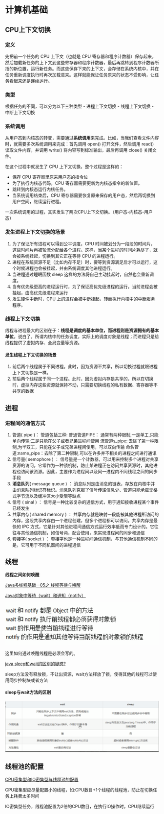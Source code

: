 # 计算机基础

## CPU上下文切换

### 定义

先把前一个任务的 CPU 上下文（也就是 CPU 寄存器和程序计数器）保存起来，然后加载新任务的上下文到这些寄存器和程序计数器，最后再跳转到程序计数器所指的新位置，运行新任务。而这些保存下来的上下文，会存储在系统内核中，并在任务重新调度执行时再次加载进来。这样就能保证任务原来的状态不受影响，让任务看起来还是连续运行。

### 类型

 根据任务的不同，可以分为以下三种类型 - 进程上下文切换 - 线程上下文切换 - 中断上下文切换 

### 系统调用

 从用户态到内核态的转变，需要通过**系统调用**来完成。比如，当我们查看文件内容时，就需要多次系统调用来完成：首先调用 open() 打开文件，然后调用 read() 读取文件内容，并调用 write() 将内容写到标准输出，最后再调用 close() 关闭文件。 

在这个过程中就发生了 CPU 上下文切换，整个过程是这样的：

- 保存 CPU 寄存器里原来用户态的指令位
- 为了执行内核态代码，CPU 寄存器需要更新为内核态指令的新位置。
- 跳转到内核态运行内核任务。
- 当系统调用结束后，CPU 寄存器需要恢复原来保存的用户态，然后再切换到用户空间，继续运行进程。 

 一次系统调用的过程，其实发生了两次CPU上下文切换。（用户态-内核态-用户态） 

### 发生进程上下文切换的场景

1. 为了保证所有进程可以得到公平调度，CPU 时间被划分为一段段的时间片，这些时间片再被轮流分配给各个进程。这样，当某个进程的时间片耗尽了，就会被系统挂起，切换到其它正在等待 CPU 的进程运行。
2. 进程在系统资源不足（比如内存不足）时，要等到资源满足后才可以运行，这个时候进程也会被挂起，并由系统调度其他进程运行。
3. 当进程通过睡眠函数 sleep 这样的方法将自己主动挂起时，自然也会重新调度。
4. 当有优先级更高的进程运行时，为了保证高优先级进程的运行，当前进程会被挂起，由高优先级进程来运行
5. 发生硬件中断时，CPU 上的进程会被中断挂起，转而执行内核中的中断服务程序。

### 线程上下文切换

 线程与进程最大的区别在于：**线程是调度的基本单位，而进程则是资源拥有的基本单位**。说白了，所谓内核中的任务调度，实际上的调度对象是线程；而进程只是给线程提供了虚拟内存、全局变量等资源。 

#### 发生线程上下文切换的场景

1. 前后两个线程属于不同进程。此时，因为资源不共享，所以切换过程就跟进程上下文切换是一样。
2. 前后两个线程属于同一个进程。此时，因为虚拟内存是共享的，所以在切换时，虚拟内存这些资源就保持不动，只需要切换线程的私有数据、寄存器等不共享的数据

## 进程

### 进程间的通信方式

1.  管道( pipe )： 管道包括三种: 普通管道PIPE： 通常有两种限制,一是单工,只能单向传输;二是只能在父子或者兄弟进程间使用 流管道s_pipe: 去除了第一种限制,为半双工，只能在父子或兄弟进程间使用，可以双向传输 命名管道:name_pipe：去除了第二种限制,可以在许多并不相关的进程之间进行通讯 
2. 信号量( semophore ) ： 信号量是一个计数器，可以用来控制多个进程对共享资源的访问。它常作为一种锁机制，防止某进程正在访问共享资源时，其他进程也访问该资源。因此，主要作为进程间以及同一进程内不同线程之间的同步手段 
3. **消息队列**( message queue ) ： 消息队列是由消息的链表，存放在内核中并由消息队列标识符标识。消息队列克服了信号传递信息少、管道只能承载无格式字节流以及缓冲区大小受限等缺点 
4. 信号 ( sinal ) ： 信号是一种比较复杂的通信方式，用于通知接收进程某个事件已经发生 
5. 共享内存( shared memory ) ： 共享内存就是映射一段能被其他进程所访问的内存，这段共享内存由一个进程创建，但多个进程都可以访问。共享内存是最快的 IPC 方式，它是针对其他进程间通信方式运行效率低而专门设计的。它往往与其他通信机制，如信号两，配合使用，来实现进程间的同步和通信 
6. 套接字( socket ) ： 套接字也是一种进程间通信机制，与其他通信机制不同的是，它可用于不同机器间的进程通信

## 线程

**线程之间如何唤醒**

[Java多线程基础--05之 线程等待与唤醒](https://blog.csdn.net/xidiancoder/article/details/76586717)

[Java对象中等待（wait）和通知（notify）](https://blog.csdn.net/jiangzhexi/article/details/81152617?utm_medium=distribute.pc_relevant.none-task-blog-BlogCommendFromMachineLearnPai2-8.nonecase&depth_1-utm_source=distribute.pc_relevant.none-task-blog-BlogCommendFromMachineLearnPai2-8.nonecase)

![](img/捕获1.PNG)

这里如何通过唤醒线程是必须会写的。

[java sleep和wait的区别的疑惑?](https://www.zhihu.com/question/23328075)

sleep方法没有释放锁，不让出资源，wait方法释放了锁，使得其他的线程可以使用同步控制块或者方法

#### sleep与wait方法的区别

![](img/捕获.PNG)



## 线程池的配置

[CPU密集型和IO密集型与线程池的配置](https://blog.csdn.net/sxllllwd/article/details/100533788)

CPU密集型应尽量配置小的线程，如:CPU数目+1个线程的线程池，防止在切换任务上耗费太多时间

IO密集型任务，线程池配置为2倍的CPU数目，在执行IO操作时，CPU继续运行

